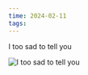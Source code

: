 ```yaml
---
time: 2024-02-11
tags:
---
```

I too sad to tell you

![I too sad to tell you](https://www.youtube.com/watch?v=KQ1U3XbEzR4)

